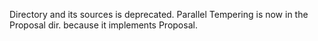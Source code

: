 Directory and its sources is deprecated.
Parallel Tempering is now in the Proposal dir. because it implements Proposal.